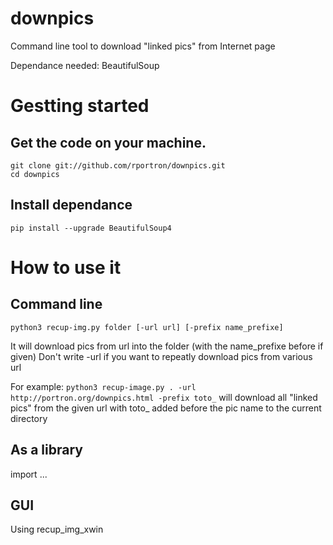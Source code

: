 # downpics
Command line tool to download "linked pics" from Internet page

Dependance needed: BeautifulSoup

# Gestting started
## Get the code on your machine.
```
git clone git://github.com/rportron/downpics.git
cd downpics
```

## Install dependance
`pip install --upgrade BeautifulSoup4`

# How to use it
## Command line
`python3 recup-img.py folder [-url url] [-prefix name_prefixe]`

It will download pics from url into the folder (with the name_prefixe before if given)
Don't write -url if you want to repeatly download pics from various url

For example:
`python3 recup-image.py . -url http://portron.org/downpics.html -prefix toto_` will download all "linked pics" from the given url with toto_ added before the pic name to the current directory

## As a library
import ...

## GUI
Using recup_img_xwin
